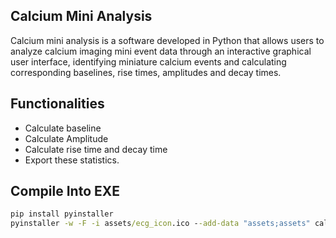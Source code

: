 ## Calcium Mini Analysis

Calcium mini analysis is a software developed in Python that allows users to analyze calcium imaging mini event data through an interactive graphical user interface, identifying miniature calcium events and calculating corresponding baselines, rise times, amplitudes and decay times.

## Functionalities

- Calculate baseline
- Calculate Amplitude 
- Calculate rise time and decay time
- Export these statistics.

## Compile Into EXE

```cmd
pip install pyinstaller
pyinstaller -w -F -i assets/ecg_icon.ico --add-data "assets;assets" calcium_mini_analysis.py
```


